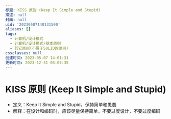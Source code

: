 ```yaml
---
标题: KISS 原则 (Keep It Simple and Stupid)
描述: null
封面: null
uid: '20230507140131500'
aliases: []
tags:
  - 计算机/设计模式
  - 计算机/设计模式/基本原则
  - 其它原则(不属于SOLID的原则)
cssclasses: null
创建时间: 2023-05-07 14:01:31
更新时间: 2023-12-31 03:07:35
---
```


# KISS 原则 (Keep It Simple and Stupid)

- 定义：Keep It Simple and Stupid，保持简单和愚蠢
- 解释：在设计和编码时，应该尽量保持简单，不要过度设计，不要过度编码
